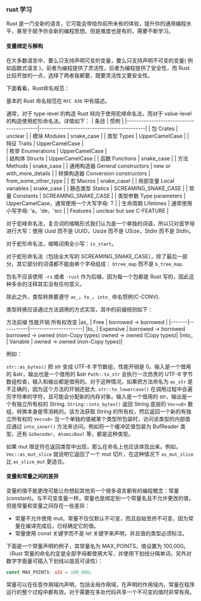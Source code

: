 ### rust 学习

Rust 是一门全新的语言，它可能会带给你前所未有的体验，提升你的通用编程水平，甚至于赋予你全新的编程思想。但是难度也是有的，需要不断学习。

#### 变量绑定与解构

在大多数语言中，要么只支持声明可变的变量，要么只支持声明不可变的变量( 例如函数式语言 )，前者为编程提供了灵活性，后者为编程提供了安全性，而 Rust 比较开放的一点，选择了两者我都要，既要灵活性又要安全性。

下面看看，Rust命名规范：

基本的 Rust 命名规范在 `RFC 430` 中有描述。

通常，对于 type-level 的构造 Rust 倾向于使用驼峰命名法，而对于 value-level 的构造使用蛇形命名法。详情如下：
|           条目                           |            惯例                             |
|-----------------------------------------|--------------------------------------------|
|       包 Crates	                      |  unclear                                   |
|       模块 Modules	                      |  snake_case                                |
|       类型 Types	                      |  UpperCamelCase                            |
|       特征 Traits	                      |  UpperCamelCase                            |                                            
|       枚举 Enumerations	              |  UpperCamelCase                            |         
|       结构体 Structs	                  |  UpperCamelCase                            |
|       函数 Functions	                  |  snake_case                                |
|       方法 Methods	                      |  snake_case                                |
|       通用构造器 General constructors	  |  new or with_more_details                  |
|       转换构造器 Conversion constructors  |	 from_some_other_type                      |
|       宏 Macros	                      |  snake_case!                               |
|       局部变量 Local variables	          |  snake_case                                |
|       静态类型 Statics	                  |  SCREAMING_SNAKE_CASE                      |
|       常量 Constants	                  |  SCREAMING_SNAKE_CASE                      |
|       类型参数 Type parameters	          |  UpperCamelCase，通常使用一个大写字母: T       |
|       生命周期 Lifetimes	              |  通常使用小写字母: 'a，'de，'src               |
|       Features	                      |  unclear but see C-FEATURE                 |

对于驼峰命名法，复合词的缩略形式我们认为是一个单独的词语，所以只对首字母进行大写：使用 Uuid 而不是 UUID，Usize 而不是 USize，Stdin 而不是 StdIn。

对于蛇形命名法，缩略词用全小写：`is_start`。

对于蛇形命名法（包括全大写的 SCREAMING_SNAKE_CASE），除了最后一部分，其它部分的词语都不能由单个字母组成： `btree_map` 而不是 `b_tree_map`.

包名不应该使用 `-rs` 或者 `-rust` 作为后缀，因为每一个包都是 Rust 写的，因此这种多余的注释其实没有任何意义。

除此之外，类型转换要遵守 `as_`，`to_`，`into_` 命名惯例(C-CONV).

类型转换应该通过方法调用的方式实现，其中的前缀规则如下：

方法前缀	性能开销	所有权改变
|as_	| Free	    | borrowed -> borrowed |
|-------|-----------|----------------------|
|to_	| Expensive | borrowed -> borrowed borrowed -> owned (non-Copy types) owned -> owned (Copy types)|
|into_	| Variable	| owned -> owned (non-Copy types)|

例如：

`str::as_bytes()` 把 str 变成 UTF-8 字节数组，性能开销是 0。输入是一个借用的 &str，输出也是一个借用的 &str
`Path::to_str` 会执行一次昂贵的 UTF-8 字节数组检查，输入和输出都是借用的。对于这种情况，如果把方法命名为 `as_str` 是不正确的，因为这个方法的开销还挺大.
`str::to_lowercase()` 在调用过程中会遍历字符串的字符，且可能会分配新的内存对象。输入是一个借用的 str，输出是一个有独立所有权的 String.
`String::into_bytes()` 返回 String 底层的 `Vec<u8>` 数组，转换本身是零消耗的。该方法获取 String 的所有权，然后返回一个新的有独立所有权的 `Vec<u8>`
当一个单独的值被某个类型所包装时，访问该类型的内部值应通过 `into_inner()` 方法来访问。例如将一个缓冲区值包装为 BufReader 类型，还有 `GzDecoder`、`AtomicBool` 等，都是这种类型。

如果 mut 限定符在返回类型中出现，那么在命名上也应该体现出来。例如，`Vec::as_mut_slice` 就说明它返回了一个 mut 切片，在这种情况下 `as_mut_slice` 比 `as_slice_mut` 更适合。

#### 变量和常量之间的差异

变量的值不能更改可能让你想起其他另一个很多语言都有的编程概念：常量(constant)。与不可变变量一样，常量也是绑定到一个常量名且不允许更改的值，但是常量和变量之间存在一些差异：

* 常量不允许使用 mut。常量不仅仅默认不可变，而且自始至终不可变，因为常量在编译完成后，已经确定它的值。
* 常量使用 const 关键字而不是 let 关键字来声明，并且值的类型必须标注。

下面是一个常量声明的例子，其常量名为 MAX_POINTS，值设置为 100,000。（Rust 常量的命名约定是全部字母都使用大写，并使用下划线分隔单词，另外对数字字面量可插入下划线以提高可读性）：
```rust
const MAX_POINTS: u32 = 100_000;
```

常量可以在任意作用域内声明，包括全局作用域，在声明的作用域内，常量在程序运行的整个过程中都有效。对于需要在多处代码共享一个不可变的值时非常有用。